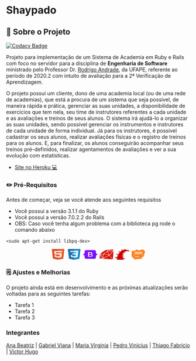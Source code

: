 # Shaypado

## 📌 Sobre o Projeto
[![Codacy Badge](https://app.codacy.com/project/badge/Grade/76f58f4be76d4fb2b4a73f621fc1864c)](https://www.codacy.com/gh/UFAPE-Dev/shaypado/dashboard?utm_source=github.com&amp;utm_medium=referral&amp;utm_content=UFAPE-Dev/shaypado&amp;utm_campaign=Badge_Grade)

Projeto para implementação de um Sistema de Academia em Ruby e Rails com foco no servidor para a disciplina de __Engenharia de Software__ ministrado pelo Professor Dr. [Rodrigo Andrade](https://github.com/rcaa), da UFAPE, referente ao período de 2020.2 com intuito de avaliação para a 2ª Verificação de Aprendizagem.

O projeto possuí um cliente, dono de uma academia local (ou de uma rede de academias), que está a procura de um sistema que seja possível, de maneira rápida e prática, gerenciar as suas unidades, a disponibilidade de exercícios que tem nela, seu time de instrutores referentes a cada unidade e as avaliações e treinos de seus alunos. O sistema irá ajudá-lo a organizar as suas unidades, sendo possível gerenciar os instrumentos e instrutores de cada unidade de forma individual. Já para os instrutores, é possível cadastrar os seus alunos, realizar avaliações físicas e o registro de treinos para os alunos. E, para finalizar, os alunos conseguirão acompanhar seus treinos pré-definidos, realizar agentamentos de avaliações e ver a sua evolução com estatísticas.

 * [Site no Heroku 💻](https://shaypadoapp.herokuapp.com/)

### ✏️ Pré-Requisitos

Antes de começar, veja se você atende aos seguintes requisitos

   * Você possui a versão 3.1.1 do Ruby
   * Você possui a versão 7.0.2.2 do Rails
   * OBS: Caso você tenha algum problema com a biblioteca pg rode o comando abaixo

```
<sudo apt-get install libpq-dev>
```

<div align="center">
  <img align="center" alt="HTML" height="30" width="40" src="https://github.com/devicons/devicon/blob/master/icons/html5/html5-original.svg">
    <img align="center" alt="CSS" height="30" width="40" src="https://github.com/devicons/devicon/blob/master/icons/css3/css3-original.svg">
    <img align="center" alt="Bootstrap" height="30" width="40" src="https://github.com/devicons/devicon/blob/master/icons/bootstrap/bootstrap-original.svg">
  <img align="center" alt="Ruby" height="30" width="40" src="https://github.com/devicons/devicon/blob/master/icons/ruby/ruby-plain.svg">
    <img align="center" alt="Rails" height="30" width="40" src="https://github.com/devicons/devicon/blob/master/icons/rails/rails-plain.svg">
    <img align="center" alt="RubyMine" height="30" width="40" src="https://github.com/devicons/devicon/blob/master/icons/rubymine/rubymine-plain.svg">

  </div>

### 🗒️ Ajustes e Melhorias

O projeto ainda está em desenvolvimento e as próximas atualizações serão voltadas para as seguintes tarefas:

  * Tarefa 1
  * Tarefa 2
  * Tarefa 3

### Integrantes

[Ana Beatriz](https://github.com/beatrizAVanderlei) | [Gabriel Viana](https://github.com/vngabriel) | [Maria Virginia](https://github.com/mvmendoncas) | [Pedro Vinícius](https://github.com/PedroViniciusMelo) | [Thiago Fabrício](https://github.com/ThFabricio) | [Victor Hugo](https://github.com/Victor-Andrade)
